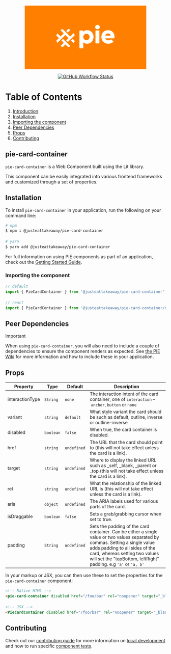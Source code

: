 <p align="center">
  <img align="center" src="../../../readme_image.png" height="200" alt="">
</p>

<p align="center">
  <a href="https://www.npmjs.com/@justeattakeaway/pie-card-container">
    <img alt="GitHub Workflow Status" src="https://img.shields.io/npm/v/@justeattakeaway/pie-card-container.svg">
  </a>
</p>

# Table of Contents

1. [Introduction](#pie-card-container)
2. [Installation](#installation)
3. [Importing the component](#importing-the-component)
4. [Peer Dependencies](#peer-dependencies)
5. [Props](#props)
6. [Contributing](#contributing)

## pie-card-container

`pie-card-container` is a Web Component built using the Lit library.

This component can be easily integrated into various frontend frameworks and customized through a set of properties.


## Installation

To install `pie-card-container` in your application, run the following on your command line:

```bash
# npm
$ npm i @justeattakeaway/pie-card-container

# yarn
$ yarn add @justeattakeaway/pie-card-container
```

For full information on using PIE components as part of an application, check out the [Getting Started Guide](https://github.com/justeattakeaway/pie/wiki/Getting-started-with-PIE-Web-Components).


### Importing the component

```js
// default
import { PieCardContainer } from '@justeattakeaway/pie-card-container';

// react
import { PieCardContainer } from '@justeattakeaway/pie-card-container/dist/react';
```


## Peer Dependencies

> [!IMPORTANT]
> When using `pie-card-container`, you will also need to include a couple of dependencies to ensure the component renders as expected. See [the PIE Wiki](https://github.com/justeattakeaway/pie/wiki/Getting-started-with-PIE-Web-Components#expected-dependencies) for more information and how to include these in your application.

## Props

| Property        | Type      | Default     | Description                                                                                                                                                                                                                                     |
|---|---|-------------|------------------------------------------------------------------------------------------------------------------------------|
| interactionType | `String`  | `none`      | The interaction intent of the card container, one of `interaction` – `anchor`, `button` or `none`
| variant         | `string`  | `default`   | What style variant the card should be such as default, outline, inverse or outline-inverse                                                                                                                                                      |
| disabled        | `boolean` | `false`     | When true, the card container is disabled.                                                                                                                                                                                                      |
| href            | `string`  | `undefined` | The URL that the card should point to (this will not take effect unless the card is a link).                                                                                                                                                    |
| target          | `string`  | `undefined` | Where to display the linked URL such as _self, _blank, _parent or _top (this will not take effect unless the card is a link).                                                                                                                   |
| rel             | `string`  | `undefined` | What the relationship of the linked URL is (this will not take effect unless the card is a link).                                                                                                                                               |
| aria            | `object`  | `undefined` | The ARIA labels used for various parts of the card.                                                                                                                                                                                             |
| isDraggable     | `boolean` | `false`     | Sets a grab/grabbing cursor when set to true.                                                                                                                                                                                                   |
| padding         | `String`  | `undefined` | Sets the padding of the card container. Can be either a single value or two values separated by commas. Setting a single value adds padding to all sides of the card, whereas setting two values will set the "topBottom, leftRight" padding. e.g `'a'` or `'a, b'` |


In your markup or JSX, you can then use these to set the properties for the `pie-card-container` component:

```html
<!-- Native HTML -->
<pie-card-container disabled href="/foo/bar" rel="noopener" target="_blank"></pie-card-container>

<!-- JSX -->
<PieCardContainer disabled href="/foo/bar" rel="noopener" target="_blank"></PieCardContainer>
```

## Contributing

Check out our [contributing guide](https://github.com/justeattakeaway/pie/wiki/Contributing-Guide) for more information on [local development](https://github.com/justeattakeaway/pie/wiki/Contributing-Guide#local-development) and how to run specific [component tests](https://github.com/justeattakeaway/pie/wiki/Contributing-Guide#testing).